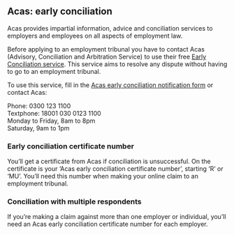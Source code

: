 <h2 class="legend">Acas: early conciliation</h2>

Acas provides impartial information, advice and conciliation services to employers and employees on all aspects of employment law.

Before applying to an employment tribunal you have to contact Acas (Advisory, Conciliation and Arbitration Service) to use their free <a href="http://www.acas.org.uk/earlyconciliation" rel="external" title="Early Conciliation service">Early Conciliation service</a>. This service aims to resolve any dispute without having to go to an employment tribunal.

To use this service, fill in the <a href="http://www.acas.org.uk/index.aspx?articleid=4028" rel="external" title="Acas early conciliation notification form">Acas early conciliation notification form</a> or contact Acas:

Phone: 0300 123 1100  
Textphone: 18001 030 0123 1100  
Monday to Friday, 8am to 8pm  
Saturday, 9am to 1pm  

### Early conciliation certificate number
You’ll get a certificate from Acas if conciliation is unsuccessful. On the certificate is your ‘Acas early conciliation certificate number’, starting ‘R’ or ‘MU’. You’ll need this number when making your online claim to an employment tribunal.

### Conciliation with multiple respondents
If you’re making a claim against more than one employer or individual, you’ll need an Acas early conciliation certificate number for each employer.
